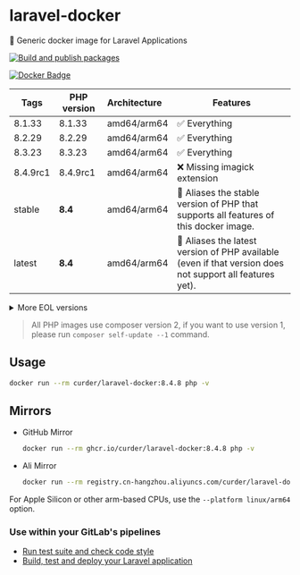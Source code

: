 # laravel-docker

🐳 Generic docker image for Laravel Applications

[![Build and publish packages](https://github.com/curder/laravel-docker/actions/workflows/packages.yml/badge.svg?branch=master)](https://github.com/curder/laravel-docker/actions/workflows/packages.yml)

[![Docker Badge](https://img.shields.io/docker/pulls/curder/laravel-docker)](https://hub.docker.com/r/curder/laravel-docker/)

| Tags     | PHP version | Architecture | Features                                                                                                 |
|----------|-------------|:-------------|----------------------------------------------------------------------------------------------------------|
| 8.1.33   | 8.1.33      | amd64/arm64  | ✅ Everything                                                                                             |
| 8.2.29   | 8.2.29      | amd64/arm64  | ✅ Everything                                                                                             |
| 8.3.23   | 8.3.23      | amd64/arm64  | ✅ Everything                                                                                             |
| 8.4.9rc1 | 8.4.9rc1    | amd64/arm64  | ❌ Missing imagick extension                                                                              |
| stable   | **8.4**     | amd64/arm64  | 🔗 Aliases the stable version of PHP that supports all features of this docker image.                    |
| latest   | **8.4**     | amd64/arm64  | 🔗 Aliases the latest version of PHP available (even if that version does not support all features yet). |

<details>
<summary>More EOL versions</summary>

| Tags   | PHP version | Architecture | Features     |
|--------|-------------|:-------------|--------------|
| 5.6.40 | 5.6.40      | amd64        | ✅ Everything |
| 7.0.33 | 7.0.33      | amd64        | ✅ Everything |
| 7.1.33 | 7.1.33      | amd64/arm64  | ✅ Everything |
| 7.2.34 | 7.2.34      | amd64/arm64  | ✅ Everything |
| 7.3.33 | 7.3.33      | amd64/arm64  | ✅ Everything |
| 7.4.33 | 7.4.33      | amd64/arm64  | ✅ Everything |
| 8.0.30 | 8.0.30      | amd64/arm64  | ✅ Everything |

</details>

> All PHP images use composer version 2, if you want to use version 1, please run `composer self-update --1` command.

## Usage

```bash
docker run --rm curder/laravel-docker:8.4.8 php -v
```

## Mirrors

- GitHub Mirror

    ```bash
    docker run --rm ghcr.io/curder/laravel-docker:8.4.8 php -v
    ```

- Ali Mirror

    ```bash
    docker run --rm registry.cn-hangzhou.aliyuncs.com/curder/laravel-docker:8.4.8 php -v
    ```

For Apple Silicon or other arm-based CPUs, use the `--platform linux/arm64` option.

### Use within your GitLab's pipelines

- [Run test suite and check code style](http://lorisleiva.com/using-gitlabs-pipeline-with-laravel/)
- [Build, test and deploy your Laravel application](http://lorisleiva.com/laravel-deployment-using-gitlab-pipelines/)
